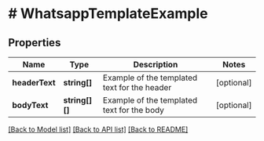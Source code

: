 # # WhatsappTemplateExample

## Properties

Name | Type | Description | Notes
------------ | ------------- | ------------- | -------------
**headerText** | **string[]** | Example of the templated text for the header | [optional]
**bodyText** | **string[][]** | Example of the templated text for the body | [optional]

[[Back to Model list]](../../README.md#models) [[Back to API list]](../../README.md#endpoints) [[Back to README]](../../README.md)
